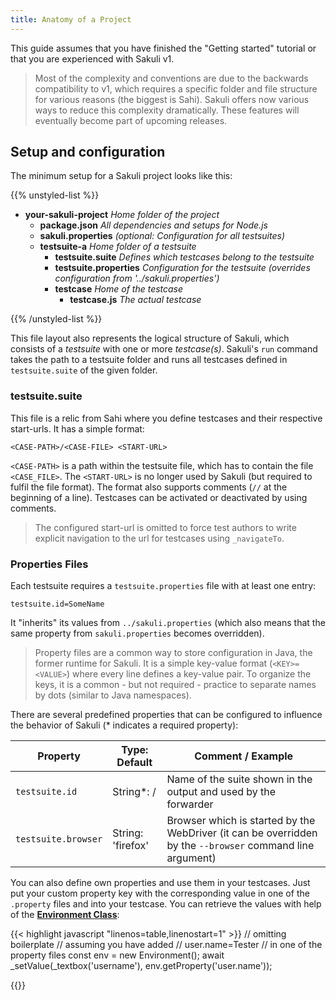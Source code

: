 ```yaml
---
title: Anatomy of a Project
---
```


This guide assumes that you have finished the "Getting started" tutorial or that you are experienced with Sakuli v1. 

> Most of the complexity and conventions are due to the backwards compatibility to v1, which requires a specific folder and file structure for various reasons (the biggest is Sahi). Sakuli offers now various ways to reduce this complexity dramatically. These features will eventually become part of upcoming releases.

## Setup and configuration

The minimum setup for a Sakuli project looks like this:

{{% unstyled-list %}}
- <i class="fas fa-folder"></i> **your-sakuli-project** *Home folder of the project*
  - <i class="far fa-file"></i> **package.json** *All dependencies and setups for Node.js*
  - <i class="far fa-file"></i> **sakuli.properties** *(optional: Configuration for all testsuites)*
  - <i class="fas fa-folder"></i> **testsuite-a** *Home folder of a testsuite*
     - <i class="far fa-file"></i> **testsuite.suite** *Defines which testcases belong to the testsuite*
     - <i class="far fa-file"></i> **testsuite.properties** *Configuration for the testsuite (overrides configuration from '../sakuli.properties')*
     - <i class="fas fa-folder"></i> **testcase** *Home of the testcase*
         - <i class="far fa-file"></i> **testcase.js** *The actual testcase*

{{% /unstyled-list %}}

This file layout also represents the logical structure of Sakuli, which consists of a *testsuite* with one or more *testcase(s)*. Sakuli's `run` command takes the path to a testsuite folder and runs all testcases defined in `testsuite.suite` of the given folder. 

### testsuite.suite

This file is a relic from Sahi where you define testcases and their respective start-urls. It has a simple format:

```
<CASE-PATH>/<CASE-FILE> <START-URL>
```

`<CASE-PATH>` is a path within the testsuite file, which has to contain the file `<CASE_FILE>`. The `<START-URL>` is no longer used by Sakuli (but required to fulfil the file format). The format also supports comments (`//` at the beginning of a line). Testcases can be activated or deactivated by using comments.

> The configured start-url is omitted to force test authors to write explicit navigation to the url for testcases using `_navigateTo`.

### Properties Files

Each testsuite requires a `testsuite.properties` file with at least one entry:

```
testsuite.id=SomeName
```

It "inherits" its values from `../sakuli.properties` (which also means that the same property from `sakuli.properties` becomes overridden). 

> Property files are a common way to store configuration in Java, the former runtime for Sakuli. It is a simple key-value format (`<KEY>=<VALUE>`) where every line defines a key-value pair. To organize the keys, it is a common - but not required - practice to separate names by dots (similar to Java namespaces).

There are several predefined properties that can be configured to influence the behavior of Sakuli (* indicates a required property):

| Property            | Type: Default     | Comment / Example                                            |
| ------------------- | ----------------- | ------------------------------------------------------------ |
| `testsuite.id`      | String*: /        | Name of the suite shown in the output and used by the forwarder |
| `testsuite.browser` | String: 'firefox' | Browser which is started by the WebDriver (it can be overridden by the `--browser` command line argument) |

You can also define own properties and use them in your testcases. Just put your custom property key with the corresponding value in one of the `.property` files and into your testcase. You can retrieve the values with help of the [**Environment Class**](/apidoc/sakuli-legacy/interfaces/thenableenvironment.html#getproperty):

{{< highlight javascript "linenos=table,linenostart=1" >}}
// omitting boilerplate 
// assuming you have added 
// user.name=Tester 
// in one of the property files
const env = new Environment();
await _setValue(_textbox('username'), env.getProperty('user.name')); 

{{</highlight>}}
